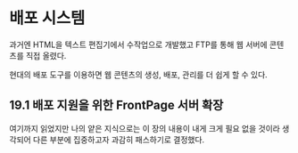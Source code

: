 # 배포 시스템
과거엔 HTML을 텍스트 편집기에서 수작업으로 개발했고
FTP를 통해 웹 서버에 콘텐츠를 직접 올렸다.

현대의 배포 도구를 이용하면 웹 콘텐츠의 생성, 배포, 관리를 더 쉽게 할 수 있다.

## 19.1 배포 지원을 위한 FrontPage 서버 확장
여기까지 읽었지만 나의 얕은 지식으로는 이 장의 내용이 내게 크게 필요 없을 것이라 생각되어 다른 부분에 집중하고자 과감히 패스하기로 결정했다.
